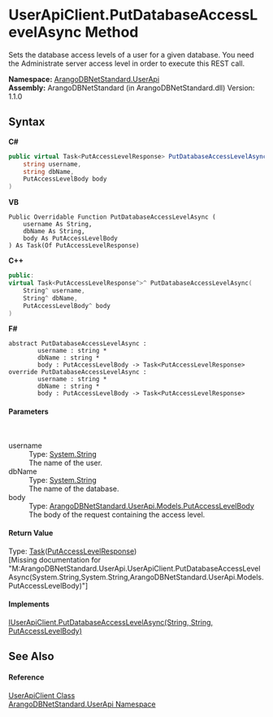 # UserApiClient.PutDatabaseAccessLevelAsync Method 
 

Sets the database access levels of a user for a given database. You need the Administrate server access level in order to execute this REST call.

**Namespace:**&nbsp;<a href="a57cb14e-62d0-8e40-f4e2-560f8a8cd6e9">ArangoDBNetStandard.UserApi</a><br />**Assembly:**&nbsp;ArangoDBNetStandard (in ArangoDBNetStandard.dll) Version: 1.1.0

## Syntax

**C#**<br />
``` C#
public virtual Task<PutAccessLevelResponse> PutDatabaseAccessLevelAsync(
	string username,
	string dbName,
	PutAccessLevelBody body
)
```

**VB**<br />
``` VB
Public Overridable Function PutDatabaseAccessLevelAsync ( 
	username As String,
	dbName As String,
	body As PutAccessLevelBody
) As Task(Of PutAccessLevelResponse)
```

**C++**<br />
``` C++
public:
virtual Task<PutAccessLevelResponse^>^ PutDatabaseAccessLevelAsync(
	String^ username, 
	String^ dbName, 
	PutAccessLevelBody^ body
)
```

**F#**<br />
``` F#
abstract PutDatabaseAccessLevelAsync : 
        username : string * 
        dbName : string * 
        body : PutAccessLevelBody -> Task<PutAccessLevelResponse> 
override PutDatabaseAccessLevelAsync : 
        username : string * 
        dbName : string * 
        body : PutAccessLevelBody -> Task<PutAccessLevelResponse> 
```


#### Parameters
&nbsp;<dl><dt>username</dt><dd>Type: <a href="https://docs.microsoft.com/dotnet/api/system.string" target="_blank" rel="noopener noreferrer">System.String</a><br />The name of the user.</dd><dt>dbName</dt><dd>Type: <a href="https://docs.microsoft.com/dotnet/api/system.string" target="_blank" rel="noopener noreferrer">System.String</a><br />The name of the database.</dd><dt>body</dt><dd>Type: <a href="a85ceec5-89ec-9249-1e3f-b048599d53e5">ArangoDBNetStandard.UserApi.Models.PutAccessLevelBody</a><br />The body of the request containing the access level.</dd></dl>

#### Return Value
Type: <a href="https://docs.microsoft.com/dotnet/api/system.threading.tasks.task-1" target="_blank" rel="noopener noreferrer">Task</a>(<a href="fbdb4a29-3e70-52fb-b9e3-6d5fe450b18b">PutAccessLevelResponse</a>)<br />\[Missing <returns> documentation for "M:ArangoDBNetStandard.UserApi.UserApiClient.PutDatabaseAccessLevelAsync(System.String,System.String,ArangoDBNetStandard.UserApi.Models.PutAccessLevelBody)"\]

#### Implements
<a href="d108d0d5-8d2d-7234-96d6-f3d02e182d3d">IUserApiClient.PutDatabaseAccessLevelAsync(String, String, PutAccessLevelBody)</a><br />

## See Also


#### Reference
<a href="f54e6b38-3de3-781d-5641-dfc7e1ee3ab4">UserApiClient Class</a><br /><a href="a57cb14e-62d0-8e40-f4e2-560f8a8cd6e9">ArangoDBNetStandard.UserApi Namespace</a><br />